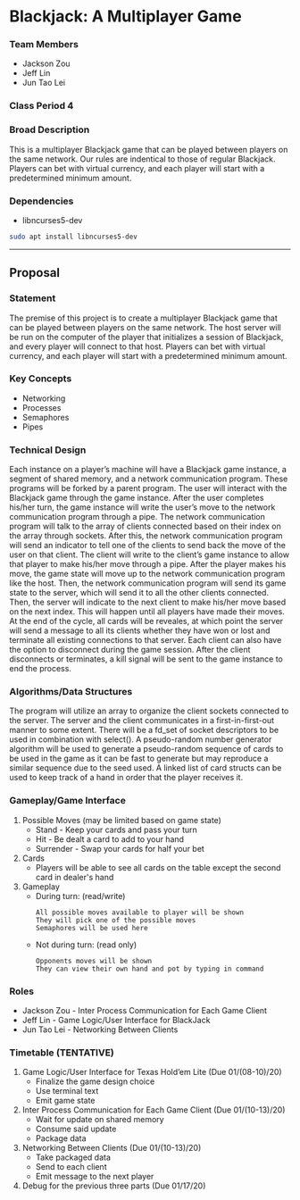 # Blackjack: A Multiplayer Game

### Team Members
* Jackson Zou
* Jeff Lin
* Jun Tao Lei

### Class Period 4

### Broad Description
This is a multiplayer Blackjack game that can be played between players on the same network. Our rules are indentical to those of regular Blackjack. Players can bet with virtual currency, and each player will start with a predetermined minimum amount.

### Dependencies
* libncurses5-dev

```bash
sudo apt install libncurses5-dev
```

---

## Proposal

### Statement
The premise of this project is to create a multiplayer Blackjack game that can be played between players on the same network. The host server will be run on the computer of the player that initializes a session of Blackjack, and every player will connect to that host. Players can bet with virtual currency, and each player will start with a predetermined minimum amount. 

### Key Concepts
* Networking
* Processes
* Semaphores
* Pipes

### Technical Design
Each instance on a player’s machine will have a Blackjack game instance, a segment of shared memory, and a network communication program. These programs will be forked by a parent program. The user will interact with the Blackjack game through the game instance. After the user completes his/her turn, the game instance will write the user’s move to the network communication program through a pipe. The network communication program will talk to the array of clients connected based on their index on the array through sockets. After this, the network communication program will send an indicator to tell one of the clients to send back the move of the user on that client. The client will write to the client’s game instance to allow that player to make his/her move through a pipe. After the player makes his move, the game state will move up to the network communication program like the host. Then, the network communication program will send its game state to the server, which will send it to all the other clients connected. Then, the server will indicate to the next client to make his/her move based on the next index. This will happen until all players have made their moves. At the end of the cycle, all cards will be reveales, at which point the server will send a message to all its clients whether they have won or lost and terminate all existing connections to that server. Each client can also have the option to disconnect during the game session. After the client disconnects or terminates, a kill signal will be sent to the game instance to end the process. 

### Algorithms/Data Structures
The program will utilize an array to organize the client sockets connected to the server. The server and the client communicates in a first-in-first-out manner to some extent. There will be a fd_set of socket descriptors to be used in combination with select(). A pseudo-random number generator algorithm will be used to generate a pseudo-random sequence of cards to be used in the game as it can be fast to generate but may reproduce a similar sequence due to the seed used. A linked list of card structs can be used to keep track of a hand in order that the player receives it.

### Gameplay/Game Interface
1. Possible Moves (may be limited based on game state)
    * Stand - Keep your cards and pass your turn
    * Hit - Be dealt a card to add to your hand
    * Surrender - Swap your cards for half your bet
2. Cards 
    * Players will be able to see all cards on the table except the second card in dealer's hand
3. Gameplay
    * During turn: (read/write)
      ```
      All possible moves available to player will be shown 
      They will pick one of the possible moves
      Semaphores will be used here
      ```
    * Not during turn: (read only)
      ```
      Opponents moves will be shown
      They can view their own hand and pot by typing in command
      ```
 
### Roles
* Jackson Zou - Inter Process Communication for Each Game Client
* Jeff Lin - Game Logic/User Interface for BlackJack
* Jun Tao Lei - Networking Between Clients

### Timetable (TENTATIVE)
1. Game Logic/User Interface for Texas Hold’em Lite (Due 01/(08-10)/20)
    * Finalize the game design choice
    * Use terminal text
    * Emit game state
2. Inter Process Communication for Each Game Client (Due 01/(10-13)/20)
    * Wait for update on shared memory
    * Consume said update
    * Package data
3. Networking Between Clients (Due 01/(10-13)/20)
    * Take packaged data
    * Send to each client
    * Emit message to the next player
4. Debug for the previous three parts (Due 01/17/20)







